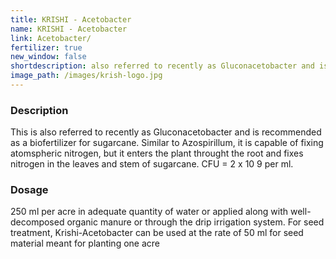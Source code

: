 ```yaml
---
title: KRISHI - Acetobacter
name: KRISHI - Acetobacter
link: Acetobacter/
fertilizer: true
new_window: false
shortdescription: also referred to recently as Gluconacetobacter and is recommended as a biofertilizer for sugarcane.
image_path: /images/krish-logo.jpg
---
```

### Description
This is also referred to recently as Gluconacetobacter and is recommended as
a biofertilizer for sugarcane. Similar to Azospirillum, it is capable of fixing atomspheric
nitrogen, but it enters the plant throught the root and fixes nitrogen in the leaves and stem of
sugarcane. CFU = 2 x 10 9 per ml.

### Dosage
250 ml per acre in adequate quantity of water or applied along with
well-decomposed organic manure or through the drip irrigation system. For seed treatment,
Krishi-Acetobacter can be used at the rate of 50 ml for seed material meant for planting one
acre
